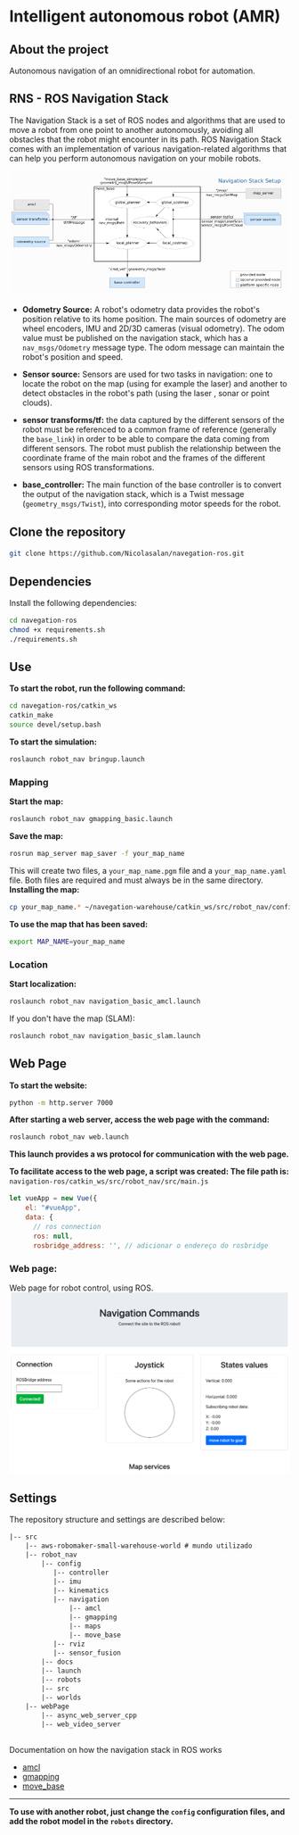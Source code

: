 # Intelligent autonomous robot (AMR)

## **About the project**
Autonomous navigation of an omnidirectional robot for automation.

## RNS - ROS Navigation Stack
The Navigation Stack is a set of ROS nodes and algorithms that are used to move a robot from one point to another autonomously, avoiding all obstacles that the robot might encounter in its path. ROS Navigation Stack comes with an implementation of various navigation-related algorithms that can help you perform autonomous navigation on your mobile robots.

![RNS](/catkin_ws/src/robot_nav/docs/rns.png)

* **Odometry Source:** A robot's odometry data provides the robot's position relative to its home position. The main sources of odometry are wheel encoders, IMU and 2D/3D cameras (visual odometry). The odom value must be published on the navigation stack, which has a `nav_msgs/Odometry` message type. The odom message can maintain the robot's position and speed.

* **Sensor source:** Sensors are used for two tasks in navigation: one to locate the robot on the map (using for example the laser) and another to detect obstacles in the robot's path (using the laser , sonar or point clouds).

* **sensor transforms/tf:** the data captured by the different sensors of the robot must be referenced to a common frame of reference (generally the `base_link`) in order to be able to compare the data coming from different sensors. The robot must publish the relationship between the coordinate frame of the main robot and the frames of the different sensors using ROS transformations.
 
* **base_controller:** The main function of the base controller is to convert the output of the navigation stack, which is a Twist message (`geometry_msgs/Twist`), into corresponding motor speeds for the robot.
## Clone the repository
```bash
git clone https://github.com/Nicolasalan/navegation-ros.git
```
## **Dependencies**
Install the following dependencies:
```bash
cd navegation-ros
chmod +x requirements.sh
./requirements.sh
```
## **Use**
**To start the robot, run the following command:**
```bash
cd navegation-ros/catkin_ws
catkin_make
source devel/setup.bash
```
**To start the simulation:**
```bash
roslaunch robot_nav bringup.launch
```
### Mapping
**Start the map:**
```bash
roslaunch robot_nav gmapping_basic.launch
```
**Save the map:**
```bash
rosrun map_server map_saver -f your_map_name
```
This will create two files, a `your_map_name.pgm` file and a `your_map_name.yaml` file. Both files are required and must always be in the same directory.
**Installing the map:**
```bash
cp your_map_name.* ~/navegation-warehouse/catkin_ws/src/robot_nav/configs/navigation/maps/
```
**To use the map that has been saved:**
```bash
export MAP_NAME=your_map_name
```
### Location
**Start localization:**
```bash
roslaunch robot_nav navigation_basic_amcl.launch
```
If you don't have the map (SLAM):
```bash
roslaunch robot_nav navigation_basic_slam.launch
```
## Web Page
**To start the website:**
```bash
python -m http.server 7000
```
**After starting a web server, access the web page with the command:**
```bash
roslaunch robot_nav web.launch
```
**This launch provides a ws protocol for communication with the web page.**

**To facilitate access to the web page, a script was created:
The file path is:** `navigation-ros/catkin_ws/src/robot_nav/src/main.js`

```javascript
let vueApp = new Vue({
    el: "#vueApp",
    data: {
      // ros connection
      ros: null,
      rosbridge_address: '', // adicionar o endereço do rosbridge
```
### **Web page:**
Web page for robot control, using ROS.
![WebPage](/catkin_ws/src/robot_nav/docs/pages.png)
## **Settings**
The repository structure and settings are described below:
```
|-- src
    |-- aws-robomaker-small-warehouse-world # mundo utilizado
    |-- robot_nav
        |-- config
           |-- controller 
           |-- imu
           |-- kinematics
           |-- navigation
               |-- amcl
               |-- gmapping
               |-- maps
               |-- move_base
           |-- rviz
           |-- sensor_fusion
        |-- docs
        |-- launch
        |-- robots
        |-- src
        |-- worlds
    |-- webPage
        |-- async_web_server_cpp
        |-- web_video_server
        
```
Documentation on how the navigation stack in ROS works
* [amcl](https://github.com/Nicolasalan/navegation-ros/tree/main/catkin_ws/src/robot_nav/configs/navigation/amcl/README.md)
* [gmapping](https://github.com/Nicolasalan/navegation-ros/tree/main/catkin_ws/src/robot_nav/configs/navigation/gmapping/README.md)
* [move_base](https://github.com/Nicolasalan/navegation-ros/blob/main/catkin_ws/src/robot_nav/configs/navigation/move_base/README.md)
---
**To use with another robot, just change the `config` configuration files, and add the robot model in the `robots` directory.**
